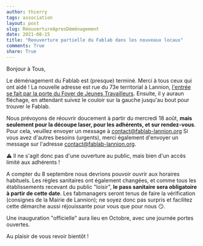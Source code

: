 ```yaml
---
author: thierry
tags: association
layout: post
slug: RéouvertureApresDéménagement
date: 2021-08-15
title: "Reouverture partielle du Fablab dans les nouveaux locaux"
comments: True
share: True
---
```


Bonjour à Tous, 

Le déménagement du Fablab est (presque) terminé. Merci à tous ceux qui ont
aidé ! La nouvelle adresse est rue du 73e territorial à Lannion, [l'entrée
se fait par la porte du Foyer de Jeunes
Travailleurs](https://www.fablab-lannion.org/horaires-et-acces/).
Ensuite, il y auraun fléchage, en attendant suivez le couloir sur la gauche
jusqu'au bout pour trouver le Fablab.

Nous prévoyons de réouvrir doucement à partir du mercredi 18 août, __mais
seulement pour la découpe laser, pour les adhérents, et sur rendez-vous__.
Pour cela, veuillez envoyer un message à
[contact@fablab-lannion.org](mailto:contact@fablab-lannion.org)
Si vous avez d'autres besoins (urgents), merci également d'envoyer un message
sur l'adresse [contact@fablab-lannion.org](mailto:contact@fablab-lannion.org).

⚠️ Il ne s'agit donc pas d'une ouverture au public, mais bien d'un accès
limité aux adhérents !

A compter du 8 septembre nous devrions pouvoir ouvrir aux horaires habituels.
Les règles sanitaires ont également changées, et comme tous les établissements
recevant du public "loisir", __le pass sanitaire sera obligatoire à partir de
cette date__. Les fabmanagers seront tenus de faire la vérification (consignes
de la Mairie de Lannion); ne soyez donc pas surpris et facilitez cette
démarche aussi réjouissante pour vous que pour nous 😏.

Une inauguration "officielle" aura lieu en Octobre, avec une journée portes
ouvertes.

Au plaisir de vous revoir bientôt !